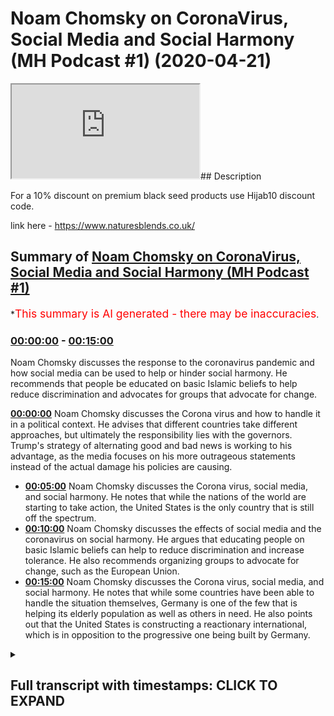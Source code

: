 # Noam Chomsky on CoronaVirus, Social Media and Social Harmony (MH Podcast #1) (2020-04-21)

<iframe loading='lazy' src='https://www.youtube.com/embed/MHhgCFJWgM0'></iframe>## Description

For a 10% discount on premium black seed products use Hijab10 discount code. 

link here - https://www.naturesblends.co.uk/

## Summary of [Noam Chomsky on CoronaVirus, Social Media and Social Harmony (MH Podcast #1)](https://www.youtube.com/watch?v=MHhgCFJWgM0)


*<span style="color:red; font-size:125%">This summary is AI generated - there may be inaccuracies</span>.

### [00:00:00](https://www.youtube.com/watch?v=MHhgCFJWgM0&t=0) - [00:15:00](https://www.youtube.com/watch?v=MHhgCFJWgM0&t=900)

Noam Chomsky discusses the response to the coronavirus pandemic and how social media can be used to help or hinder social harmony. He recommends that people be educated on basic Islamic beliefs to help reduce discrimination and advocates for groups that advocate for change.

**[00:00:00](https://www.youtube.com/watch?v=MHhgCFJWgM0&t=0)** Noam Chomsky discusses the Corona virus and how to handle it in a political context. He advises that different countries take different approaches, but ultimately the responsibility lies with the governors. Trump's strategy of alternating good and bad news is working to his advantage, as the media focuses on his more outrageous statements instead of the actual damage his policies are causing.
* **[00:05:00](https://www.youtube.com/watch?v=MHhgCFJWgM0&t=300)** Noam Chomsky discusses the Corona virus, social media, and social harmony. He notes that while the nations of the world are starting to take action, the United States is the only country that is still off the spectrum.
* **[00:10:00](https://www.youtube.com/watch?v=MHhgCFJWgM0&t=600)** Noam Chomsky discusses the effects of social media and the coronavirus on social harmony. He argues that educating people on basic Islamic beliefs can help to reduce discrimination and increase tolerance. He also recommends organizing groups to advocate for change, such as the European Union.
* **[00:15:00](https://www.youtube.com/watch?v=MHhgCFJWgM0&t=900)** Noam Chomsky discusses the Corona virus, social media, and social harmony. He notes that while some countries have been able to handle the situation themselves, Germany is one of the few that is helping its elderly population as well as others in need. He also points out that the United States is constructing a reactionary international, which is in opposition to the progressive one being built by Germany.

<details><summary><h2>Full transcript with timestamps: CLICK TO EXPAND</h2></summary>

[0:00:00](https://youtu.be/MHhgCFJWgM0?t=0) Mollie Kuramoto laborer kettle guys make  
[0:00:02](https://youtu.be/MHhgCFJWgM0?t=2) sure that you try these supplements out  
[0:00:05](https://youtu.be/MHhgCFJWgM0?t=5) there very very good very healthy  
[0:00:07](https://youtu.be/MHhgCFJWgM0?t=7) natural and you can check the link in  
[0:00:11](https://youtu.be/MHhgCFJWgM0?t=11) the description box that is nature's  
[0:00:13](https://youtu.be/MHhgCFJWgM0?t=13) blend black seed oil and they have other  
[0:00:15](https://youtu.be/MHhgCFJWgM0?t=15) things as well oh yeah no a little boy  
[0:00:20](https://youtu.be/MHhgCFJWgM0?t=20) boy boy hope you enjoyed the video so so  
[0:00:26](https://youtu.be/MHhgCFJWgM0?t=26) have it on the show today with us  
[0:00:27](https://youtu.be/MHhgCFJWgM0?t=27) professor Chomsky who simply does not  
[0:00:29](https://youtu.be/MHhgCFJWgM0?t=29) need any introduction I wanted to ask  
[0:00:32](https://youtu.be/MHhgCFJWgM0?t=32) him for us a Chomsky the first question  
[0:00:34](https://youtu.be/MHhgCFJWgM0?t=34) is I mean the report criticized in the  
[0:00:36](https://youtu.be/MHhgCFJWgM0?t=36) UK in the US on how they deal with the  
[0:00:37](https://youtu.be/MHhgCFJWgM0?t=37) corona virus and I want to ask you the  
[0:00:39](https://youtu.be/MHhgCFJWgM0?t=39) first question being what advice would  
[0:00:41](https://youtu.be/MHhgCFJWgM0?t=41) you give to UK and US politicians on how  
[0:00:45](https://youtu.be/MHhgCFJWgM0?t=45) to deal with the corona virus with  
[0:00:47](https://youtu.be/MHhgCFJWgM0?t=47) corona virus well first of all I would  
[0:00:52](https://youtu.be/MHhgCFJWgM0?t=52) they're different britain at first the  
[0:00:56](https://youtu.be/MHhgCFJWgM0?t=56) cook the worst possible stance caused  
[0:01:00](https://youtu.be/MHhgCFJWgM0?t=60) the disaster but then they reversed  
[0:01:02](https://youtu.be/MHhgCFJWgM0?t=62) course and they're now moving towards  
[0:01:05](https://youtu.be/MHhgCFJWgM0?t=65) what same countries have done and  
[0:01:09](https://youtu.be/MHhgCFJWgM0?t=69) contained it the u.s. is a complete  
[0:01:12](https://youtu.be/MHhgCFJWgM0?t=72) disaster the worst in the world they  
[0:01:15](https://youtu.be/MHhgCFJWgM0?t=75) waited for until mid-march that to begin  
[0:01:20](https://youtu.be/MHhgCFJWgM0?t=80) to take the steps that everyone who was  
[0:01:24](https://youtu.be/MHhgCFJWgM0?t=84) necessary the US intelligence was  
[0:01:27](https://youtu.be/MHhgCFJWgM0?t=87) telling them hi  
[0:01:29](https://youtu.be/MHhgCFJWgM0?t=89) US health officials were telling them it  
[0:01:33](https://youtu.be/MHhgCFJWgM0?t=93) was obvious even the newspaper readers  
[0:01:36](https://youtu.be/MHhgCFJWgM0?t=96) but Trump was too busy looking at his TV  
[0:01:40](https://youtu.be/MHhgCFJWgM0?t=100) ratings and playing golf he just decided  
[0:01:43](https://youtu.be/MHhgCFJWgM0?t=103) to kill tens of thousands of people now  
[0:01:46](https://youtu.be/MHhgCFJWgM0?t=106) in a desperate effort to cover up the  
[0:01:50](https://youtu.be/MHhgCFJWgM0?t=110) crimes they trying to blame somebody  
[0:01:52](https://youtu.be/MHhgCFJWgM0?t=112) else so blame the Chinese playing the  
[0:01:55](https://youtu.be/MHhgCFJWgM0?t=115) World Health Organization blame the  
[0:01:58](https://youtu.be/MHhgCFJWgM0?t=118) governors what he's doing right now is  
[0:02:02](https://youtu.be/MHhgCFJWgM0?t=122) making the crisis as bad as possible in  
[0:02:06](https://youtu.be/MHhgCFJWgM0?t=126) order to improve his election  
[0:02:08](https://youtu.be/MHhgCFJWgM0?t=128) possibilities as you've seen he said  
[0:02:11](https://youtu.be/MHhgCFJWgM0?t=131) will the federal government can  
[0:02:13](https://youtu.be/MHhgCFJWgM0?t=133) do anything but first the line was from  
[0:02:16](https://youtu.be/MHhgCFJWgM0?t=136) the room of the world  
[0:02:17](https://youtu.be/MHhgCFJWgM0?t=137) I do everything just listen for me now  
[0:02:20](https://youtu.be/MHhgCFJWgM0?t=140) the line is we can't do anything it's up  
[0:02:23](https://youtu.be/MHhgCFJWgM0?t=143) to the governor's we don't get any help  
[0:02:25](https://youtu.be/MHhgCFJWgM0?t=145) of course but it's your problem to deal  
[0:02:28](https://youtu.be/MHhgCFJWgM0?t=148) with it and the things go wrong it's  
[0:02:31](https://youtu.be/MHhgCFJWgM0?t=151) your fault not my fault if anything  
[0:02:34](https://youtu.be/MHhgCFJWgM0?t=154) happens to come out right I'll take  
[0:02:36](https://youtu.be/MHhgCFJWgM0?t=156) credit for it he's basically informing  
[0:02:41](https://youtu.be/MHhgCFJWgM0?t=161) the governor's you're the ones  
[0:02:44](https://youtu.be/MHhgCFJWgM0?t=164) responsible not me okay that's Garrett  
[0:02:48](https://youtu.be/MHhgCFJWgM0?t=168) what I'm not going to help federal  
[0:02:50](https://youtu.be/MHhgCFJWgM0?t=170) government has all the wealth and  
[0:02:51](https://youtu.be/MHhgCFJWgM0?t=171) resources but we're not going to do  
[0:02:53](https://youtu.be/MHhgCFJWgM0?t=173) anything  
[0:02:53](https://youtu.be/MHhgCFJWgM0?t=173) we're too busy with other things like  
[0:02:56](https://youtu.be/MHhgCFJWgM0?t=176) killing people and of course it's going  
[0:03:02](https://youtu.be/MHhgCFJWgM0?t=182) to make it worse then he comes up with  
[0:03:05](https://youtu.be/MHhgCFJWgM0?t=185) these crazy pronouncements May first  
[0:03:08](https://youtu.be/MHhgCFJWgM0?t=188) everything then says the office of the  
[0:03:11](https://youtu.be/MHhgCFJWgM0?t=191) next day in fact I don't know if this is  
[0:03:14](https://youtu.be/MHhgCFJWgM0?t=194) conscious or not maybe it's just  
[0:03:16](https://youtu.be/MHhgCFJWgM0?t=196) intuitive with him but he's following a  
[0:03:18](https://youtu.be/MHhgCFJWgM0?t=198) very clever strategy though the liberal  
[0:03:22](https://youtu.be/MHhgCFJWgM0?t=202) press criticizes him for saying one  
[0:03:26](https://youtu.be/MHhgCFJWgM0?t=206) thing today in the office of tomorrow  
[0:03:28](https://youtu.be/MHhgCFJWgM0?t=208) and so on but that's a very smart  
[0:03:31](https://youtu.be/MHhgCFJWgM0?t=211) strategy it means that whatever happens  
[0:03:35](https://youtu.be/MHhgCFJWgM0?t=215) he'll be validated then you should  
[0:03:37](https://youtu.be/MHhgCFJWgM0?t=217) errors randomly if one of them will hit  
[0:03:41](https://youtu.be/MHhgCFJWgM0?t=221) the target and then you can say see I  
[0:03:43](https://youtu.be/MHhgCFJWgM0?t=223) knew it all along and it'll be amplified  
[0:03:46](https://youtu.be/MHhgCFJWgM0?t=226) by his echo chamber in Fox News so  
[0:03:50](https://youtu.be/MHhgCFJWgM0?t=230) something that was the most brilliant  
[0:03:51](https://youtu.be/MHhgCFJWgM0?t=231) thing everyone in this period it's a  
[0:03:55](https://youtu.be/MHhgCFJWgM0?t=235) very clever strategy and it's same with  
[0:03:59](https://youtu.be/MHhgCFJWgM0?t=239) leaving the role to the governors so if  
[0:04:02](https://youtu.be/MHhgCFJWgM0?t=242) anything goes wrong it's not my fault  
[0:04:03](https://youtu.be/MHhgCFJWgM0?t=243) oh we're we happen to have a sociopathic  
[0:04:07](https://youtu.be/MHhgCFJWgM0?t=247) make illuminating act in the White House  
[0:04:10](https://youtu.be/MHhgCFJWgM0?t=250) and it's causing enormous damages not  
[0:04:13](https://youtu.be/MHhgCFJWgM0?t=253) only to the United States but to the  
[0:04:16](https://youtu.be/MHhgCFJWgM0?t=256) world right now in fact if you notice  
[0:04:19](https://youtu.be/MHhgCFJWgM0?t=259) he's encouraging the armed militias  
[0:04:23](https://youtu.be/MHhgCFJWgM0?t=263) which are you know the  
[0:04:26](https://youtu.be/MHhgCFJWgM0?t=266) carrying out demonstrations in  
[0:04:28](https://youtu.be/MHhgCFJWgM0?t=268) statehouses other to say we want our  
[0:04:30](https://youtu.be/MHhgCFJWgM0?t=270) freedom back in other words we want to  
[0:04:33](https://youtu.be/MHhgCFJWgM0?t=273) be able to infect everybody no one else  
[0:04:37](https://youtu.be/MHhgCFJWgM0?t=277) in the world is doing this except both  
[0:04:39](https://youtu.be/MHhgCFJWgM0?t=279) snoring Raziel crazy the comedian's  
[0:04:43](https://youtu.be/MHhgCFJWgM0?t=283) so do you think that moving in the  
[0:04:46](https://youtu.be/MHhgCFJWgM0?t=286) direction of countries like South Korea  
[0:04:48](https://youtu.be/MHhgCFJWgM0?t=288) and Japan sorry dr. pan but South Korea  
[0:04:51](https://youtu.be/MHhgCFJWgM0?t=291) Hong Kong and other countries like that  
[0:04:53](https://youtu.be/MHhgCFJWgM0?t=293) would be the correct kind of course of  
[0:04:54](https://youtu.be/MHhgCFJWgM0?t=294) action for countries like UK in the u.s.  
[0:04:58](https://youtu.be/MHhgCFJWgM0?t=298) there's no question of Taiwan Singapore  
[0:05:05](https://youtu.be/MHhgCFJWgM0?t=305) South Korea New Zealand have it pretty  
[0:05:10](https://youtu.be/MHhgCFJWgM0?t=310) much under control like China to live in  
[0:05:14](https://youtu.be/MHhgCFJWgM0?t=314) following the sensible measures proposed  
[0:05:18](https://youtu.be/MHhgCFJWgM0?t=318) by just about specialization furthermore  
[0:05:24](https://youtu.be/MHhgCFJWgM0?t=324) they started right away the China had  
[0:05:26](https://youtu.be/MHhgCFJWgM0?t=326) despite all the screaming about China  
[0:05:29](https://youtu.be/MHhgCFJWgM0?t=329) they had given out all the relevant  
[0:05:32](https://youtu.be/MHhgCFJWgM0?t=332) information by January 9th as soon as  
[0:05:36](https://youtu.be/MHhgCFJWgM0?t=336) they discovered the Chinese scientists  
[0:05:39](https://youtu.be/MHhgCFJWgM0?t=339) had identified by then that it was a  
[0:05:42](https://youtu.be/MHhgCFJWgM0?t=342) corona virus that sequence the genome  
[0:05:45](https://youtu.be/MHhgCFJWgM0?t=345) given the information that in the entire  
[0:05:47](https://youtu.be/MHhgCFJWgM0?t=347) world that point was a lot of details  
[0:05:51](https://youtu.be/MHhgCFJWgM0?t=351) were unknown but it was basically  
[0:05:53](https://youtu.be/MHhgCFJWgM0?t=353) understood and the countries that have  
[0:05:56](https://youtu.be/MHhgCFJWgM0?t=356) governments that are concerned for their  
[0:05:59](https://youtu.be/MHhgCFJWgM0?t=359) own populations badly right away Europe  
[0:06:03](https://youtu.be/MHhgCFJWgM0?t=363) sort of waited awhile and can't believe  
[0:06:05](https://youtu.be/MHhgCFJWgM0?t=365) these were finally started acting as I  
[0:06:10](https://youtu.be/MHhgCFJWgM0?t=370) said the UK started off with Boris  
[0:06:14](https://youtu.be/MHhgCFJWgM0?t=374) Johnson's craziness but then went back  
[0:06:16](https://youtu.be/MHhgCFJWgM0?t=376) to something like what other countries  
[0:06:19](https://youtu.be/MHhgCFJWgM0?t=379) are doing the United States alone it's  
[0:06:22](https://youtu.be/MHhgCFJWgM0?t=382) the only country that's so far off the  
[0:06:27](https://youtu.be/MHhgCFJWgM0?t=387) spectrum that the United States is the  
[0:06:29](https://youtu.be/MHhgCFJWgM0?t=389) one country that cannot even provide  
[0:06:33](https://youtu.be/MHhgCFJWgM0?t=393) data about how many cases there are and  
[0:06:37](https://youtu.be/MHhgCFJWgM0?t=397) how many deaths  
[0:06:39](https://youtu.be/MHhgCFJWgM0?t=399) the country roosters day and on a  
[0:06:43](https://youtu.be/MHhgCFJWgM0?t=403) personal level how are you coping with  
[0:06:45](https://youtu.be/MHhgCFJWgM0?t=405) them with the look down you personally  
[0:06:50](https://youtu.be/MHhgCFJWgM0?t=410) look privileged live in a place where we  
[0:06:55](https://youtu.be/MHhgCFJWgM0?t=415) can stay along nobody nearby other  
[0:07:01](https://youtu.be/MHhgCFJWgM0?t=421) people don't know we live in you know if  
[0:07:06](https://youtu.be/MHhgCFJWgM0?t=426) we were still living in an apartment in  
[0:07:08](https://youtu.be/MHhgCFJWgM0?t=428) chambers would be much worried even  
[0:07:11](https://youtu.be/MHhgCFJWgM0?t=431) though that would still be privileged  
[0:07:13](https://youtu.be/MHhgCFJWgM0?t=433) plenty of people don't even have that  
[0:07:15](https://youtu.be/MHhgCFJWgM0?t=435) and of course the worst of all or the  
[0:07:19](https://youtu.be/MHhgCFJWgM0?t=439) really poor and underprivileged people  
[0:07:23](https://youtu.be/MHhgCFJWgM0?t=443) and homeless people people in the slums  
[0:07:26](https://youtu.be/MHhgCFJWgM0?t=446) even prisons for them it's a total  
[0:07:31](https://youtu.be/MHhgCFJWgM0?t=451) disaster and the United States is  
[0:07:34](https://youtu.be/MHhgCFJWgM0?t=454) uniquely savage in this respect so if  
[0:07:38](https://youtu.be/MHhgCFJWgM0?t=458) you're unemployed and if I should lose  
[0:07:40](https://youtu.be/MHhgCFJWgM0?t=460) your job you know you've been well that  
[0:07:45](https://youtu.be/MHhgCFJWgM0?t=465) means you lose your health insurance we  
[0:07:48](https://youtu.be/MHhgCFJWgM0?t=468) don't have a guaranteed health worker so  
[0:07:52](https://youtu.be/MHhgCFJWgM0?t=472) that means she get symptoms of the virus  
[0:07:55](https://youtu.be/MHhgCFJWgM0?t=475) or take the done this is we proceed  
[0:08:00](https://youtu.be/MHhgCFJWgM0?t=480) struck with food comes from being the  
[0:08:04](https://youtu.be/MHhgCFJWgM0?t=484) business from society bound by the  
[0:08:08](https://youtu.be/MHhgCFJWgM0?t=488) strict delivery rules so totally  
[0:08:11](https://youtu.be/MHhgCFJWgM0?t=491) dysfunctional yeah well I mean I want to  
[0:08:17](https://youtu.be/MHhgCFJWgM0?t=497) ask you another question you'll note for  
[0:08:18](https://youtu.be/MHhgCFJWgM0?t=498) your support kind of for minorities to  
[0:08:21](https://youtu.be/MHhgCFJWgM0?t=501) bolster the voice of the otherwise like  
[0:08:23](https://youtu.be/MHhgCFJWgM0?t=503) voiceless people so I wanted to ask a  
[0:08:25](https://youtu.be/MHhgCFJWgM0?t=505) question cuz obviously you've written  
[0:08:26](https://youtu.be/MHhgCFJWgM0?t=506) manufacturing consent which is very well  
[0:08:29](https://youtu.be/MHhgCFJWgM0?t=509) known I'm first of all I'm as a member  
[0:08:32](https://youtu.be/MHhgCFJWgM0?t=512) of the Muslim community very indebted to  
[0:08:34](https://youtu.be/MHhgCFJWgM0?t=514) you and very much appreciative of what  
[0:08:35](https://youtu.be/MHhgCFJWgM0?t=515) you've done for my convenience I'm sure  
[0:08:38](https://youtu.be/MHhgCFJWgM0?t=518) many Muslims feel the same way but I  
[0:08:40](https://youtu.be/MHhgCFJWgM0?t=520) want us to ask him to be your advice on  
[0:08:41](https://youtu.be/MHhgCFJWgM0?t=521) something  
[0:08:42](https://youtu.be/MHhgCFJWgM0?t=522) taking the example of was this YouTube  
[0:08:45](https://youtu.be/MHhgCFJWgM0?t=525) channel that I'm gonna be putting this  
[0:08:46](https://youtu.be/MHhgCFJWgM0?t=526) on as well as many other kind of Muslim  
[0:08:48](https://youtu.be/MHhgCFJWgM0?t=528) YouTube channels that try and educate  
[0:08:49](https://youtu.be/MHhgCFJWgM0?t=529) people by Islam  
[0:08:51](https://youtu.be/MHhgCFJWgM0?t=531) to what extent do you think the  
[0:08:53](https://youtu.be/MHhgCFJWgM0?t=533) utilization of social media is important  
[0:08:56](https://youtu.be/MHhgCFJWgM0?t=536) for bolstering the voice of an otherwise  
[0:08:58](https://youtu.be/MHhgCFJWgM0?t=538) voiceless people minorities in the West  
[0:09:00](https://youtu.be/MHhgCFJWgM0?t=540) for example well social media offer the  
[0:09:05](https://youtu.be/MHhgCFJWgM0?t=545) opportunity but somebody has to grasp  
[0:09:08](https://youtu.be/MHhgCFJWgM0?t=548) the opportunity and there have been you  
[0:09:13](https://youtu.be/MHhgCFJWgM0?t=553) know that others are gonna be grasping  
[0:09:15](https://youtu.be/MHhgCFJWgM0?t=555) it the ones who want to so hate and  
[0:09:18](https://youtu.be/MHhgCFJWgM0?t=558) anger and racism and conformity they're  
[0:09:23](https://youtu.be/MHhgCFJWgM0?t=563) gonna be using question is whether  
[0:09:25](https://youtu.be/MHhgCFJWgM0?t=565) others with this goes way back  
[0:09:28](https://youtu.be/MHhgCFJWgM0?t=568) incidentally look back at the year when  
[0:09:33](https://youtu.be/MHhgCFJWgM0?t=573) cable television was introduced there  
[0:09:36](https://youtu.be/MHhgCFJWgM0?t=576) was a legislation in Congress the this  
[0:09:42](https://youtu.be/MHhgCFJWgM0?t=582) spectrum electronic spectrum of course  
[0:09:44](https://youtu.be/MHhgCFJWgM0?t=584) is publicly owned and it was given as a  
[0:09:48](https://youtu.be/MHhgCFJWgM0?t=588) gift to a couple of major private  
[0:09:51](https://youtu.be/MHhgCFJWgM0?t=591) enterprises we decide to give you that  
[0:09:54](https://youtu.be/MHhgCFJWgM0?t=594) gift you can have cable television but  
[0:09:56](https://youtu.be/MHhgCFJWgM0?t=596) there was a provision in the original  
[0:10:00](https://youtu.be/MHhgCFJWgM0?t=600) Act that required the big cable  
[0:10:03](https://youtu.be/MHhgCFJWgM0?t=603) companies to set up small community  
[0:10:07](https://youtu.be/MHhgCFJWgM0?t=607) based cables installations there in  
[0:10:11](https://youtu.be/MHhgCFJWgM0?t=611) communities all over the country they're  
[0:10:14](https://youtu.be/MHhgCFJWgM0?t=614) not you know Fox News but they have  
[0:10:18](https://youtu.be/MHhgCFJWgM0?t=618) reasonable facilities I'm sure better  
[0:10:21](https://youtu.be/MHhgCFJWgM0?t=621) facilities in us have they been used by  
[0:10:25](https://youtu.be/MHhgCFJWgM0?t=625) the left they're gonna take it over  
[0:10:28](https://youtu.be/MHhgCFJWgM0?t=628) almost by the right-wing crazies a  
[0:10:30](https://youtu.be/MHhgCFJWgM0?t=630) couple of them are used and are very  
[0:10:33](https://youtu.be/MHhgCFJWgM0?t=633) effective but it's rare let's talk about  
[0:10:36](https://youtu.be/MHhgCFJWgM0?t=636) them well this is has been I've been  
[0:10:38](https://youtu.be/MHhgCFJWgM0?t=638) trying for years to get left-wing groups  
[0:10:41](https://youtu.be/MHhgCFJWgM0?t=641) that complained rightly about being cut  
[0:10:44](https://youtu.be/MHhgCFJWgM0?t=644) off from the media to use these  
[0:10:46](https://youtu.be/MHhgCFJWgM0?t=646) facilities I mean you reach all the  
[0:10:50](https://youtu.be/MHhgCFJWgM0?t=650) community that way and if you have good  
[0:10:53](https://youtu.be/MHhgCFJWgM0?t=653) stuff people tune in my major effect  
[0:10:58](https://youtu.be/MHhgCFJWgM0?t=658) same with social media yes they can be  
[0:11:01](https://youtu.be/MHhgCFJWgM0?t=661) is going to use them yeah I mean we  
[0:11:06](https://youtu.be/MHhgCFJWgM0?t=666) found that I'm obviously there's lots of  
[0:11:08](https://youtu.be/MHhgCFJWgM0?t=668) studies like pew research which shows  
[0:11:09](https://youtu.be/MHhgCFJWgM0?t=669) that more interaction you have with  
[0:11:10](https://youtu.be/MHhgCFJWgM0?t=670) minority groups the less likely there is  
[0:11:13](https://youtu.be/MHhgCFJWgM0?t=673) to be discrimination the more likely  
[0:11:14](https://youtu.be/MHhgCFJWgM0?t=674) those through tolerance and acceptance  
[0:11:15](https://youtu.be/MHhgCFJWgM0?t=675) we found that just educating people on  
[0:11:18](https://youtu.be/MHhgCFJWgM0?t=678) the basics of Islamic belief things like  
[0:11:21](https://youtu.be/MHhgCFJWgM0?t=681) we believe in one God meant for very  
[0:11:23](https://youtu.be/MHhgCFJWgM0?t=683) ignorant or the fact we believe that  
[0:11:25](https://youtu.be/MHhgCFJWgM0?t=685) Jesus is the Messiah and you know from  
[0:11:28](https://youtu.be/MHhgCFJWgM0?t=688) the Christian community and that we  
[0:11:29](https://youtu.be/MHhgCFJWgM0?t=689) believe that you know from Muhammad was  
[0:11:31](https://youtu.be/MHhgCFJWgM0?t=691) the final messenger that we have very  
[0:11:32](https://youtu.be/MHhgCFJWgM0?t=692) similar beliefs to Christians and Jews  
[0:11:34](https://youtu.be/MHhgCFJWgM0?t=694) in the sense that you know believe that  
[0:11:35](https://youtu.be/MHhgCFJWgM0?t=695) there's one God worthy of worship just  
[0:11:37](https://youtu.be/MHhgCFJWgM0?t=697) very basic things like that I think from  
[0:11:40](https://youtu.be/MHhgCFJWgM0?t=700) my experience just educating people on  
[0:11:42](https://youtu.be/MHhgCFJWgM0?t=702) the basics of Islam as simple as it may  
[0:11:44](https://youtu.be/MHhgCFJWgM0?t=704) be has actually had a profound effect on  
[0:11:47](https://youtu.be/MHhgCFJWgM0?t=707) social cohesion and harmony on you know  
[0:11:50](https://youtu.be/MHhgCFJWgM0?t=710) tolerance you know and so on and so  
[0:11:52](https://youtu.be/MHhgCFJWgM0?t=712) forth so what will its ask you us you  
[0:11:54](https://youtu.be/MHhgCFJWgM0?t=714) know do you think that the coronavirus  
[0:11:57](https://youtu.be/MHhgCFJWgM0?t=717) now is is putting people into kind of  
[0:12:00](https://youtu.be/MHhgCFJWgM0?t=720) like an existential angst do you think  
[0:12:03](https://youtu.be/MHhgCFJWgM0?t=723) that this is actually prompting people  
[0:12:04](https://youtu.be/MHhgCFJWgM0?t=724) to ask about the ultimate questions in  
[0:12:06](https://youtu.be/MHhgCFJWgM0?t=726) life some things like why why am I here  
[0:12:09](https://youtu.be/MHhgCFJWgM0?t=729) what's the purpose of life do you think  
[0:12:11](https://youtu.be/MHhgCFJWgM0?t=731) it will have that effect depends on  
[0:12:14](https://youtu.be/MHhgCFJWgM0?t=734) people like you it could have that  
[0:12:17](https://youtu.be/MHhgCFJWgM0?t=737) effect if people use the opportunity  
[0:12:20](https://youtu.be/MHhgCFJWgM0?t=740) otherwise it won't right we know that  
[0:12:23](https://youtu.be/MHhgCFJWgM0?t=743) there are some who are going to use the  
[0:12:25](https://youtu.be/MHhgCFJWgM0?t=745) opportunity exactly the people who are  
[0:12:28](https://youtu.be/MHhgCFJWgM0?t=748) sowing hatred bitterness fear of others  
[0:12:34](https://youtu.be/MHhgCFJWgM0?t=754) racism and so on they'll be using it  
[0:12:37](https://youtu.be/MHhgCFJWgM0?t=757) question is whether anybody else yes yes  
[0:12:54](https://youtu.be/MHhgCFJWgM0?t=774) with with that I mean do you think you  
[0:12:57](https://youtu.be/MHhgCFJWgM0?t=777) think and they educate the oils  
[0:13:15](https://youtu.be/MHhgCFJWgM0?t=795) yes wait wait how to try and try and  
[0:14:15](https://youtu.be/MHhgCFJWgM0?t=855) harmony in this time so what kind of  
[0:14:19](https://youtu.be/MHhgCFJWgM0?t=859) advice to do in order and harmony I do  
[0:14:30](https://youtu.be/MHhgCFJWgM0?t=870) everything from talking to your  
[0:14:32](https://youtu.be/MHhgCFJWgM0?t=872) neighbors yes up to mining organized  
[0:14:36](https://youtu.be/MHhgCFJWgM0?t=876) groups that are pressing for changing  
[0:14:40](https://youtu.be/MHhgCFJWgM0?t=880) nationalism you can be educating people  
[0:14:43](https://youtu.be/MHhgCFJWgM0?t=883) about some very elementary facts in  
[0:14:47](https://youtu.be/MHhgCFJWgM0?t=887) Europe so there's something in Europe  
[0:14:50](https://youtu.be/MHhgCFJWgM0?t=890) now excluding Britain that's called the  
[0:14:54](https://youtu.be/MHhgCFJWgM0?t=894) European Union yes okay how are they  
[0:14:57](https://youtu.be/MHhgCFJWgM0?t=897) reacting Germany's richest most powerful  
[0:15:01](https://youtu.be/MHhgCFJWgM0?t=901) country these pretty much handled it for  
[0:15:05](https://youtu.be/MHhgCFJWgM0?t=905) themselves disagree a couple of miles  
[0:15:09](https://youtu.be/MHhgCFJWgM0?t=909) across the border is one of the real  
[0:15:12](https://youtu.be/MHhgCFJWgM0?t=912) that's a lot of people  
[0:15:18](https://youtu.be/MHhgCFJWgM0?t=918) the people the elderly population in  
[0:15:21](https://youtu.be/MHhgCFJWgM0?t=921) German they need help and assistance are  
[0:15:25](https://youtu.be/MHhgCFJWgM0?t=925) they getting it from Germany that's the  
[0:15:29](https://youtu.be/MHhgCFJWgM0?t=929) European Union are they getting any yeah  
[0:15:32](https://youtu.be/MHhgCFJWgM0?t=932) from the superpower across the Atlantic  
[0:15:35](https://youtu.be/MHhgCFJWgM0?t=935) to be the one country which is showing  
[0:15:40](https://youtu.be/MHhgCFJWgM0?t=940) how to be genuinely internationalist as  
[0:15:44](https://youtu.be/MHhgCFJWgM0?t=944) they've been doing for decades okay  
[0:15:48](https://youtu.be/MHhgCFJWgM0?t=948) that's a country that's not exactly in  
[0:15:51](https://youtu.be/MHhgCFJWgM0?t=951) the optimal conditions it's been crushed  
[0:15:55](https://youtu.be/MHhgCFJWgM0?t=955) white us violence and terror an economic  
[0:15:59](https://youtu.be/MHhgCFJWgM0?t=959) warfare ever since it declared  
[0:16:01](https://youtu.be/MHhgCFJWgM0?t=961) independent became independent it's not  
[0:16:04](https://youtu.be/MHhgCFJWgM0?t=964) in great tree but nevertheless they've  
[0:16:07](https://youtu.be/MHhgCFJWgM0?t=967) been teaching the world a lesson not the  
[0:16:13](https://youtu.be/MHhgCFJWgM0?t=973) repressor and they're doing it once  
[0:16:15](https://youtu.be/MHhgCFJWgM0?t=975) again with Chinese assistance okay are  
[0:16:20](https://youtu.be/MHhgCFJWgM0?t=980) there some lessons they're genuine  
[0:16:23](https://youtu.be/MHhgCFJWgM0?t=983) internationalism are there some lessons  
[0:16:25](https://youtu.be/MHhgCFJWgM0?t=985) we can bring to people I think so  
[0:16:29](https://youtu.be/MHhgCFJWgM0?t=989) this goes all the way up to genuinely  
[0:16:33](https://youtu.be/MHhgCFJWgM0?t=993) creating the progressive intervention  
[0:16:36](https://youtu.be/MHhgCFJWgM0?t=996) thank you that's happening you can take  
[0:16:39](https://youtu.be/MHhgCFJWgM0?t=999) part in their first international  
[0:16:42](https://youtu.be/MHhgCFJWgM0?t=1002) conference is coming up in November this  
[0:16:46](https://youtu.be/MHhgCFJWgM0?t=1006) was called by Bernie Sanders in the  
[0:16:49](https://youtu.be/MHhgCFJWgM0?t=1009) United States  
[0:16:51](https://youtu.be/MHhgCFJWgM0?t=1011) Yanis varoufakis in your sounders m25  
[0:16:56](https://youtu.be/MHhgCFJWgM0?t=1016) which is working on this of course it's  
[0:17:01](https://youtu.be/MHhgCFJWgM0?t=1021) possible to become a participant on a  
[0:17:03](https://youtu.be/MHhgCFJWgM0?t=1023) supporter the idea is to create a  
[0:17:06](https://youtu.be/MHhgCFJWgM0?t=1026) progressive International which will  
[0:17:09](https://youtu.be/MHhgCFJWgM0?t=1029) bring in the rest of the world global  
[0:17:13](https://youtu.be/MHhgCFJWgM0?t=1033) South others which will counter the  
[0:17:17](https://youtu.be/MHhgCFJWgM0?t=1037) reactionary international that's being  
[0:17:20](https://youtu.be/MHhgCFJWgM0?t=1040) constructed in the White House you're  
[0:17:23](https://youtu.be/MHhgCFJWgM0?t=1043) supposed to run with  
[0:17:58](https://youtu.be/MHhgCFJWgM0?t=1078) [Music]  
[0:18:44](https://youtu.be/MHhgCFJWgM0?t=1124) yes appreciation that's very small  
[0:19:25](https://youtu.be/MHhgCFJWgM0?t=1165) around the world thank you very much and  
[0:19:29](https://youtu.be/MHhgCFJWgM0?t=1169) hopefully  
</details>